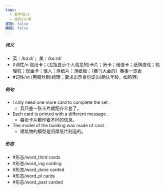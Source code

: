 ```yaml
---
tags:
  - 首字母/C
  - 级别/小学
掌握: false
模糊: false
---
```

##### 词义
- 英：/kɑːd/； 美：/kɑːrd/
- #词性/n  信用卡；(尤指显示个人信息的)卡片；贺卡；储值卡；纸牌游戏；梳理机；现金卡；怪人；厚纸片；薄纸板；（赛马大会的）赛事一览表
- #词性/vt  (用钢丝刷)梳理；要求出示身份证(以确认年龄，如购酒)
##### 例句
- I only need one more card to complete the set .
	- 我只差一张卡片就配齐全套了。
- Each card is printed with a different message .
	- 每张卡片都印着不同的信息。
- The model of the building was made of card .
	- 建筑物的模型是用厚纸片制造的。
##### 形态
- #形态/word_third cards
- #形态/word_ing carding 
- #形态/word_done carded
- #形态/word_pl cards
- #形态/word_past carded
